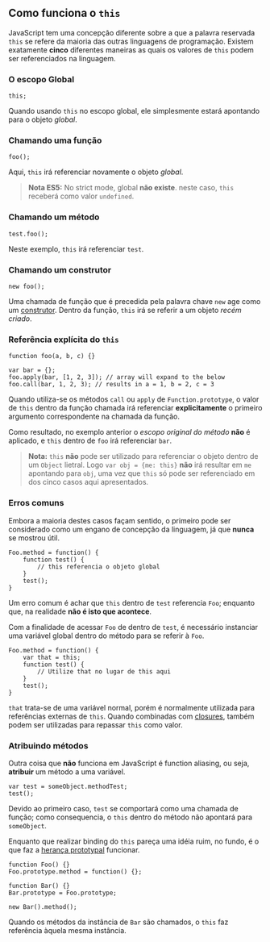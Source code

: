 ## Como funciona o `this`

JavaScript tem uma concepção diferente sobre a que a palavra reservada `this` se refere da maioria das outras linguagens de programação. Existem exatamente **cinco** diferentes maneiras as quais os valores de `this` podem ser referenciados na linguagem.

### O escopo Global

    this;

Quando usando `this` no escopo global, ele simplesmente estará apontando para o objeto *global*.


### Chamando uma função

    foo();

Aqui, `this` irá referenciar novamente o objeto *global*.

> **Nota ES5:** No strict mode, global **não existe**.
> neste caso, `this` receberá como valor `undefined`.

### Chamando um método

    test.foo(); 

Neste exemplo, `this` irá referenciar `test`.

### Chamando um construtor

    new foo(); 

Uma chamada de função que é precedida pela palavra chave `new` age como
um [construtor](#function.constructors). Dentro da função, `this` irá se referir
a um objeto *recém criado*.

### Referência explícita do `this`

    function foo(a, b, c) {}
                          
    var bar = {};
    foo.apply(bar, [1, 2, 3]); // array will expand to the below
    foo.call(bar, 1, 2, 3); // results in a = 1, b = 2, c = 3

Quando utiliza-se os métodos `call` ou `apply` de `Function.prototype`, o valor de
`this` dentro da função chamada irá referenciar **explicitamente** o primeiro argumento
correspondente na chamada da função.

Como resultado, no exemplo anterior o *escopo original do método* **não** é aplicado, e `this`
dentro de `foo` irá referenciar `bar`.

> **Nota:** `this` **não** pode ser utilizado para referenciar o objeto dentro de um `Object` lietral.
> Logo `var obj = {me: this}` **não** irá resultar em `me` apontando para 
> `obj`, uma vez que `this` só pode ser referenciado em dos cinco casos aqui apresentados.

### Erros comuns

Embora a maioria destes casos façam sentido,  o primeiro pode ser considerado
como um engano de concepção da linguagem, já que **nunca** se mostrou útil.

    Foo.method = function() {
        function test() {
            // this referencia o objeto global
        }
        test();
    }

Um erro comum é achar que `this` dentro de `test` referencia `Foo`; enquanto que, na realidade
 **não é isto que acontece**.

Com a finalidade de acessar `Foo` de dentro de `test`, é necessário instanciar
uma variável global dentro do método para se referir à `Foo`.

    Foo.method = function() {
        var that = this;
        function test() {
            // Utilize that no lugar de this aqui
        }
        test();
    }

`that` trata-se de uma variável normal, porém é normalmente utilizada para referências externas de `this`.
Quando combinadas com [closures](#function.closures), também podem ser utilizadas para repassar `this` como valor.

### Atribuindo métodos

Outra coisa que **não** funciona em JavaScript é function aliasing, ou seja, 
**atribuir** um método a uma variável.

    var test = someObject.methodTest;
    test();

Devido ao primeiro caso, `test` se comportará como uma chamada de função; como consequencia,
o `this` dentro do método não apontará para `someObject`.

Enquanto que realizar binding do `this` pareça uma idéia ruim, no fundo, é o que faz a
[herança prototypal](#object.prototype) funcionar.

    function Foo() {}
    Foo.prototype.method = function() {};

    function Bar() {}
    Bar.prototype = Foo.prototype;

    new Bar().method();

Quando os métodos da instância de `Bar` são chamados, o `this` faz referência
àquela mesma instância. 


